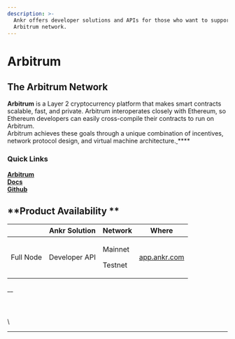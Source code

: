 ```yaml
---
description: >-
  Ankr offers developer solutions and APIs for those who want to support the
  Arbitrum network.
---
```


# Arbitrum

## The Arbitrum Network

**Arbitrum** is a Layer 2 cryptocurrency platform that makes smart contracts scalable, fast, and private. Arbitrum interoperates closely with Ethereum, so Ethereum developers can easily cross-compile their contracts to run on Arbitrum. \
Arbitrum achieves these goals through a unique combination of incentives, network protocol design, and virtual machine architecture.[ ](https://offchainlabs.com)****

### **Quick Links**

[**Arbitrum**](https://arbitrum.io) ​\
[**Docs**](https://developer.offchainlabs.com/docs/frontend\_integration)**​**\
****[**Github**](https://github.com/OffchainLabs)****

## **Product Availability **

|           | Ankr Solution  | Network                      | Where                                |
| --------- | -------------- | ---------------------------- | ------------------------------------ |
| Full Node | Developer API  | <p>Mainnet</p><p>Testnet</p> | [app.ankr.com](https://app.ankr.com) |

__

###

\
\
\
****
